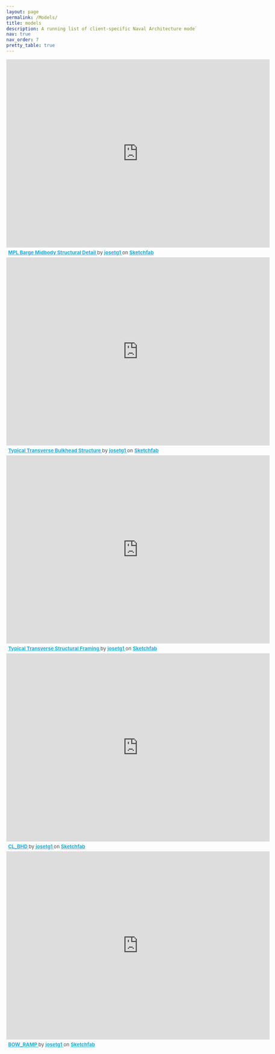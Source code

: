 ```yaml
---
layout: page
permalink: /Models/
title: models
description: A running list of client-specific Naval Architecture models 
nav: true
nav_order: 7
pretty_table: true
---
```


<div class="sketchfab-embed-wrapper"> <iframe width="700" height="500" title="MPL Barge Midbody Structural Detail" frameborder="0" allowfullscreen mozallowfullscreen="true" webkitallowfullscreen="true" allow="autoplay; fullscreen; xr-spatial-tracking" xr-spatial-tracking execution-while-out-of-viewport execution-while-not-rendered web-share src="https://sketchfab.com/models/a82619048b254ffba8ee7782da5627e5/embed"> </iframe> <p style="font-size: 13px; font-weight: normal; margin: 5px; color: #4A4A4A;"> <a href="https://sketchfab.com/3d-models/mpl-barge-midbody-structural-detail-a82619048b254ffba8ee7782da5627e5?utm_medium=embed&utm_campaign=share-popup&utm_content=a82619048b254ffba8ee7782da5627e5" target="_blank" rel="nofollow" style="font-weight: bold; color: #1CAAD9;"> MPL Barge Midbody Structural Detail </a> by <a href="https://sketchfab.com/josetg1?utm_medium=embed&utm_campaign=share-popup&utm_content=a82619048b254ffba8ee7782da5627e5" target="_blank" rel="nofollow" style="font-weight: bold; color: #1CAAD9;"> josetg1 </a> on <a href="https://sketchfab.com?utm_medium=embed&utm_campaign=share-popup&utm_content=a82619048b254ffba8ee7782da5627e5" target="_blank" rel="nofollow" style="font-weight: bold; color: #1CAAD9;">Sketchfab</a></p></div>

<div class="sketchfab-embed-wrapper"> <iframe width="700" height="500" title="Typical Transverse Bulkhead Structure" frameborder="0" allowfullscreen mozallowfullscreen="true" webkitallowfullscreen="true" allow="autoplay; fullscreen; xr-spatial-tracking" xr-spatial-tracking execution-while-out-of-viewport execution-while-not-rendered web-share src="https://sketchfab.com/models/560b4791ba104feebc5bb2a06389b116/embed"> </iframe> <p style="font-size: 13px; font-weight: normal; margin: 5px; color: #4A4A4A;"> <a href="https://sketchfab.com/3d-models/typical-transverse-bulkhead-structure-560b4791ba104feebc5bb2a06389b116?utm_medium=embed&utm_campaign=share-popup&utm_content=560b4791ba104feebc5bb2a06389b116" target="_blank" rel="nofollow" style="font-weight: bold; color: #1CAAD9;"> Typical Transverse Bulkhead Structure </a> by <a href="https://sketchfab.com/josetg1?utm_medium=embed&utm_campaign=share-popup&utm_content=560b4791ba104feebc5bb2a06389b116" target="_blank" rel="nofollow" style="font-weight: bold; color: #1CAAD9;"> josetg1 </a> on <a href="https://sketchfab.com?utm_medium=embed&utm_campaign=share-popup&utm_content=560b4791ba104feebc5bb2a06389b116" target="_blank" rel="nofollow" style="font-weight: bold; color: #1CAAD9;">Sketchfab</a></p></div>

<div class="sketchfab-embed-wrapper"> <iframe width="700" height="500" title="Typical Transverse Structural Framing" frameborder="0" allowfullscreen mozallowfullscreen="true" webkitallowfullscreen="true" allow="autoplay; fullscreen; xr-spatial-tracking" xr-spatial-tracking execution-while-out-of-viewport execution-while-not-rendered web-share src="https://sketchfab.com/models/a1d8b723b06944d38744dcf117ed185e/embed"> </iframe> <p style="font-size: 13px; font-weight: normal; margin: 5px; color: #4A4A4A;"> <a href="https://sketchfab.com/3d-models/typical-transverse-structural-framing-a1d8b723b06944d38744dcf117ed185e?utm_medium=embed&utm_campaign=share-popup&utm_content=a1d8b723b06944d38744dcf117ed185e" target="_blank" rel="nofollow" style="font-weight: bold; color: #1CAAD9;"> Typical Transverse Structural Framing </a> by <a href="https://sketchfab.com/josetg1?utm_medium=embed&utm_campaign=share-popup&utm_content=a1d8b723b06944d38744dcf117ed185e" target="_blank" rel="nofollow" style="font-weight: bold; color: #1CAAD9;"> josetg1 </a> on <a href="https://sketchfab.com?utm_medium=embed&utm_campaign=share-popup&utm_content=a1d8b723b06944d38744dcf117ed185e" target="_blank" rel="nofollow" style="font-weight: bold; color: #1CAAD9;">Sketchfab</a></p></div>

<div class="sketchfab-embed-wrapper"> <iframe  width="700" height="500" title="CL_BHD" frameborder="0" allowfullscreen mozallowfullscreen="true" webkitallowfullscreen="true" allow="autoplay; fullscreen; xr-spatial-tracking" xr-spatial-tracking execution-while-out-of-viewport execution-while-not-rendered web-share src="https://sketchfab.com/models/28f9dd2e22794d9ab51ad9aab2ee96a2/embed"> </iframe> <p style="font-size: 13px; font-weight: normal; margin: 5px; color: #4A4A4A;"> <a href="https://sketchfab.com/3d-models/cl-bhd-28f9dd2e22794d9ab51ad9aab2ee96a2?utm_medium=embed&utm_campaign=share-popup&utm_content=28f9dd2e22794d9ab51ad9aab2ee96a2" target="_blank" rel="nofollow" style="font-weight: bold; color: #1CAAD9;"> CL_BHD </a> by <a href="https://sketchfab.com/josetg1?utm_medium=embed&utm_campaign=share-popup&utm_content=28f9dd2e22794d9ab51ad9aab2ee96a2" target="_blank" rel="nofollow" style="font-weight: bold; color: #1CAAD9;"> josetg1 </a> on <a href="https://sketchfab.com?utm_medium=embed&utm_campaign=share-popup&utm_content=28f9dd2e22794d9ab51ad9aab2ee96a2" target="_blank" rel="nofollow" style="font-weight: bold; color: #1CAAD9;">Sketchfab</a></p></div>

<div class="sketchfab-embed-wrapper"> <iframe  width="700" height="500" title="BOW_RAMP" frameborder="0" allowfullscreen mozallowfullscreen="true" webkitallowfullscreen="true" allow="autoplay; fullscreen; xr-spatial-tracking" xr-spatial-tracking execution-while-out-of-viewport execution-while-not-rendered web-share src="https://sketchfab.com/models/a1872645953949d6a208dbd343d966a6/embed?autostart=1"> </iframe> <p style="font-size: 13px; font-weight: normal; margin: 5px; color: #4A4A4A;"> <a href="https://sketchfab.com/3d-models/bow-ramp-a1872645953949d6a208dbd343d966a6?utm_medium=embed&utm_campaign=share-popup&utm_content=a1872645953949d6a208dbd343d966a6" target="_blank" rel="nofollow" style="font-weight: bold; color: #1CAAD9;"> BOW_RAMP </a> by <a href="https://sketchfab.com/josetg1?utm_medium=embed&utm_campaign=share-popup&utm_content=a1872645953949d6a208dbd343d966a6" target="_blank" rel="nofollow" style="font-weight: bold; color: #1CAAD9;"> josetg1 </a> on <a href="https://sketchfab.com?utm_medium=embed&utm_campaign=share-popup&utm_content=a1872645953949d6a208dbd343d966a6" target="_blank" rel="nofollow" style="font-weight: bold; color: #1CAAD9;">Sketchfab</a></p></div>
